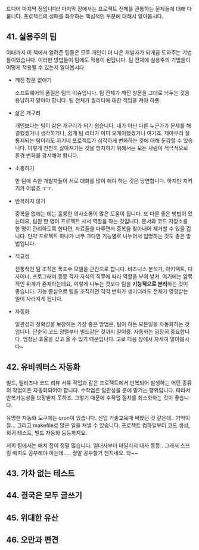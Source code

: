 드디어 마지막 장입니다!! 마지막 장에서는 프로젝트 전체를 관통하는 문제들에 대해 다룹니다. 프로젝트의 성패를 좌우하는 핵심적인 부분에 대해서 알아봅시다. 



## 41. 실용주의 팀

이때까지 이 책에서 알려준 팁들은 모두 개인이 더 나은 개발자가 되게끔 도와주는 기법들이었습니다. 이러한 방법들이 팀에도 적용이 된답니다. 팀 전체에 실용주의 기법들이 어떻게 적용될 수 있는지 알아봅시다.



- 깨진 창문 없애기

  소프트웨어의 품질은 팀의 이슈입니다. 팀 전체가 깨진 창문을 그대로 놔두는 것을 용납하지 말아야 합니다. 팀 전체가 퀄리티에 대한 책임을 져야 하죵.



- 삶은 개구리

  개인보다는 팀이 삶은 개구리가 되기 쉽습니다. 내가 아닌 다른 누군가가 문제를 해결했겠거니 생각하거나, 쉽게 팀 리더가 이미 오케이했겠거니 여기죠. 제아무리 잘 통제되는 팀이라도 자기네 프로젝트가 심각하게 변화하는 것에 대해 둔감할 수 있습니다. 이렇게 천천히 삶아져가는 것을 방지하기 위해서는 모든 사람이 적극적으로 환경 변화를 감시해야 합니다.



- 소통하기

  한 팀에 속한 개발자들이 서로 대화를 많이 해야 하는 것은 당연합니다. 하지만 지키기가 어렵죠 ㅜㅜ. 



- 반복하지 않기

  중복을 없애는 데는 훌륭한 의사소통이 많은 도움이 됩니다. 또 다른 좋은 방법이 있는데요, 팀원 한 명이 프로젝트 사서 역할을 하는 것입니다. 문서와 코드 저장소를 한 명이 관리하도록 한다면, 자료들을 다루면서 중복을 찾아내어 제거할 수 있을 겁니다. 만약 프로젝트 하나가 너무 크다면 기능별로 나누어서 임명하는 것도 좋은 방법입니다.



- 직교성

  전통적인 팀 조직은 폭포수 모델을 근간으로 합니다. 비즈니스 분석가, 아키텍트, 디자이너, 프로그래머 등등 각자 자식의 직무에 따라 역할을 부여 받져. 여기에는 암묵적인 위계가 존재하는데요, 이렇게 나누는 것보다 팀을 **기능적으로 분리**하는 것이 좋습니다. 기능 중심으로 팀을 조직하면 각각 변화가 생기더라도 전체가 영향받는 일이 사라지게 됩니다.



- 자동화

  일관성과 정확성을 보장하는 가장 좋은 방법은, 팀이 하는 모든일을 자동화하는 것입니다. 단순히 코드 정렬부터 빌드같은 것까지 말이죵. 자동화는 굉장히 중요합니다. 엄청난 효율을 갖고 올 수 있기 때문입니다. 고로 다음 장에서 자세히 알아봅시다~



## 42. 유비쿼터스 자동화

빌드, 릴리즈나 코드 리뷰 서류 작업과 같은 프로젝트에서 반복되어 발생하는 어떤 종류의 작업이든 자동화되어야 합니다. 수작업은 일관성을 운에 맡기는 행위입니다. 따라서 반복가능성을 보장받지 못하죠. 그렇기 때문에 수작업 절차를 최소화하는 것이 좋습니다.



유명한 자동화 도구에는 cron이 있습니다. 신입 기술교육때 써봤던 것 같은데.. 기억이 잘... 그리고 makefile로 많은 일을 쳐낼 수 있습니다. 프로젝트 컴파일부터 코드 생성, 회귀 테스트, 빌드 자동화 등등까지요.



저희 팀에서는 배치 잡이 정말 많습니다. 일대사부터 마일리지 대사 등등.. 그래서 스프링 배치도 공부해야 하는데..... 정말 공부할거 천지네요. 와~~





## 43. 가차 없는 테스트





## 44. 결국은 모두 글쓰기





## 45. 위대한 유산





## 46. 오만과 편견

